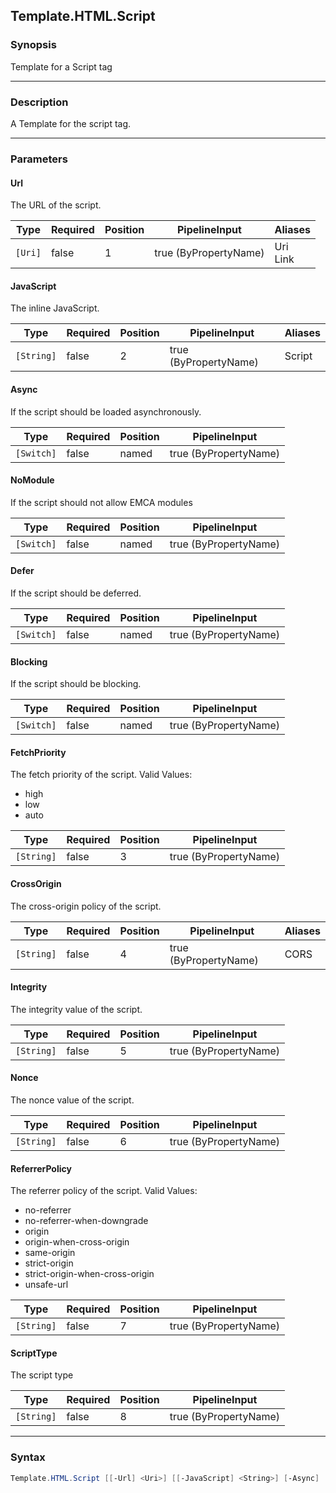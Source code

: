 Template.HTML.Script
--------------------

### Synopsis
Template for a Script tag

---

### Description

A Template for the script tag.

---

### Parameters
#### **Url**
The URL of the script.

|Type   |Required|Position|PipelineInput        |Aliases     |
|-------|--------|--------|---------------------|------------|
|`[Uri]`|false   |1       |true (ByPropertyName)|Uri<br/>Link|

#### **JavaScript**
The inline JavaScript.

|Type      |Required|Position|PipelineInput        |Aliases|
|----------|--------|--------|---------------------|-------|
|`[String]`|false   |2       |true (ByPropertyName)|Script |

#### **Async**
If the script should be loaded asynchronously.

|Type      |Required|Position|PipelineInput        |
|----------|--------|--------|---------------------|
|`[Switch]`|false   |named   |true (ByPropertyName)|

#### **NoModule**
If the script should not allow EMCA modules

|Type      |Required|Position|PipelineInput        |
|----------|--------|--------|---------------------|
|`[Switch]`|false   |named   |true (ByPropertyName)|

#### **Defer**
If the script should be deferred.

|Type      |Required|Position|PipelineInput        |
|----------|--------|--------|---------------------|
|`[Switch]`|false   |named   |true (ByPropertyName)|

#### **Blocking**
If the script should be blocking.

|Type      |Required|Position|PipelineInput        |
|----------|--------|--------|---------------------|
|`[Switch]`|false   |named   |true (ByPropertyName)|

#### **FetchPriority**
The fetch priority of the script.
Valid Values:

* high
* low
* auto

|Type      |Required|Position|PipelineInput        |
|----------|--------|--------|---------------------|
|`[String]`|false   |3       |true (ByPropertyName)|

#### **CrossOrigin**
The cross-origin policy of the script.

|Type      |Required|Position|PipelineInput        |Aliases|
|----------|--------|--------|---------------------|-------|
|`[String]`|false   |4       |true (ByPropertyName)|CORS   |

#### **Integrity**
The integrity value of the script.

|Type      |Required|Position|PipelineInput        |
|----------|--------|--------|---------------------|
|`[String]`|false   |5       |true (ByPropertyName)|

#### **Nonce**
The nonce value of the script.

|Type      |Required|Position|PipelineInput        |
|----------|--------|--------|---------------------|
|`[String]`|false   |6       |true (ByPropertyName)|

#### **ReferrerPolicy**
The referrer policy of the script.
Valid Values:

* no-referrer
* no-referrer-when-downgrade
* origin
* origin-when-cross-origin
* same-origin
* strict-origin
* strict-origin-when-cross-origin
* unsafe-url

|Type      |Required|Position|PipelineInput        |
|----------|--------|--------|---------------------|
|`[String]`|false   |7       |true (ByPropertyName)|

#### **ScriptType**
The script type

|Type      |Required|Position|PipelineInput        |
|----------|--------|--------|---------------------|
|`[String]`|false   |8       |true (ByPropertyName)|

---

### Syntax
```PowerShell
Template.HTML.Script [[-Url] <Uri>] [[-JavaScript] <String>] [-Async] [-NoModule] [-Defer] [-Blocking] [[-FetchPriority] <String>] [[-CrossOrigin] <String>] [[-Integrity] <String>] [[-Nonce] <String>] [[-ReferrerPolicy] <String>] [[-ScriptType] <String>] [<CommonParameters>]
```
